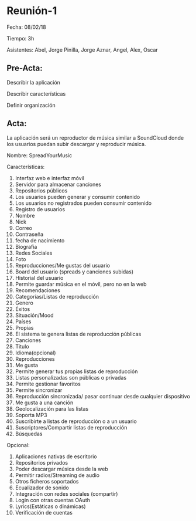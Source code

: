 # Reunión-1

Fecha: 08/02/18

Tiempo: 3h

Asistentes: Abel, Jorge Pinilla, Jorge Aznar, Angel, Alex, Oscar

## Pre-Acta:

Describir la aplicación

Describir características

Definir organización

## Acta:

La aplicación será un reproductor de música similar a SoundCloud donde los usuarios puedan subir descargar y reproducir música.

Nombre: SpreadYourMusic

Características:
1. Interfaz web e interfaz móvil
2. Servidor para almacenar canciones
3. Repositorios públicos
4. Los usuarios pueden generar y consumir contenido
5. Los usuarios no registrados pueden consumir contenido
6. Registro de usuarios
  1. Nombre
  2. Nick
  3. Correo
  4. Contraseña
  5. fecha de nacimiento
  6. Biografia
  7. Redes Sociales
  8. Foto
  9. Reproducciones/Me gustas del usuario
  10. Board del usuario (spreads y canciones subidas)
7. Historial del usuario
8. Permite guardar música en el móvil, pero no en la web
9. Recomendaciones
10. Categorías/Listas de reproducción
  1. Genero
  2. Éxitos
  3. Situación/Mood
  4. Países
  5. Propias
11. El sistema te genera listas de reproducción públicas
12. Canciones
  1. Titulo
  2. Idioma(opcional)
  3. Reproducciones
  4. Me gusta
13. Permite generar tus propias listas de reproducción
14. Listas personalizadas son públicas o privadas
15. Permite gestionar favoritos
16. Permite sincronizar
17. Reproducción sincronizada/ pasar continuar desde cualquier dispositivo
18. Me gusta a una canción
19. Geolocalización para las listas
20. Soporta MP3
21. Suscribirte a listas de reproducción o a un usuario
22. Suscriptores/Compartir listas de reproducción
23. Búsquedas

Opcional:

1. Aplicaciones nativas de escritorio
2. Repositorios privados
3. Poder descargar música desde la web
4. Permitir radios/Streaming de audio
5. Otros ficheros soportados
6. Ecualizador de sonido
7. Integración con redes sociales (compartir)
8. Login con otras cuentas OAuth
9. Lyrics(Estáticas o dinámicas)
10. Verificación de cuentas
